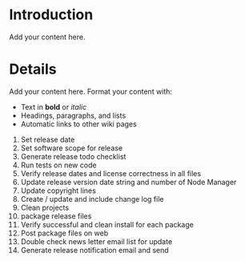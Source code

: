 # Introduction #

Add your content here.


# Details #

Add your content here.  Format your content with:
  * Text in **bold** or _italic_
  * Headings, paragraphs, and lists
  * Automatic links to other wiki pages

  1. Set release date
  1. Set software scope for release
  1. Generate release todo checklist
  1. Run tests on new code
  1. Verify release dates and license correctness in all files
  1. Update release version date string and number of Node Manager
  1. Update copyright lines
  1. Create / update and include change log file
  1. Clean projects
  1. package release files
  1. Verify successful and clean install for each package
  1. Post package files on web
  1. Double check news letter email list for update
  1. Generate release notification email and send